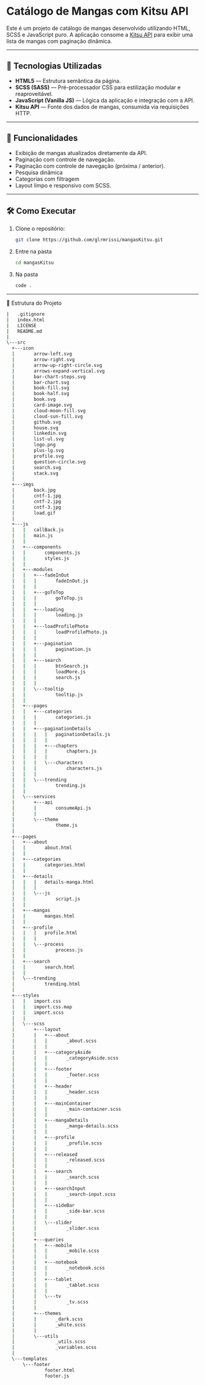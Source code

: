 # Catálogo de Mangas com Kitsu API

Este é um projeto de catálogo de mangas desenvolvido utilizando HTML, SCSS e JavaScript puro. A aplicação consome a [Kitsu API](https://kitsu.docs.apiary.io/) para exibir uma lista de mangas com paginação dinâmica.

---

## 🔨 Tecnologias Utilizadas

- **HTML5** — Estrutura semântica da página.
- **SCSS (SASS)** — Pré-processador CSS para estilização modular e reaproveitável.
- **JavaScript (Vanilla JS)** — Lógica da aplicação e integração com a API.
- **Kitsu API** — Fonte dos dados de mangas, consumida via requisições HTTP.


---

## 🔄 Funcionalidades

- Exibição de mangas atualizados diretamente da API.
- Paginação com controle de navegação.
- Paginação com controle de navegação (próxima / anterior).
- Pesquisa dinâmica
- Categorias com filtragem
- Layout limpo e responsivo com SCSS.

---

## 🛠️ Como Executar

1. Clone o repositório:
   ```bash
   git clone https://github.com/glrmrissi/mangasKitsu.git
   
2. Entre na pasta
   ```bash
   cd mangasKitsu

3. Na pasta
   ```bash
   code .

---

📂 Estrutura do Projeto
  ```bash
  |   .gitignore
|   index.html
|   LICENSE
|   README.md
|
\---src
    +---icon
    |       arrow-left.svg
    |       arrow-right.svg
    |       arrow-up-right-circle.svg
    |       arrows-expand-vertical.svg
    |       bar-chart-steps.svg
    |       bar-chart.svg
    |       book-fill.svg
    |       book-half.svg
    |       book.svg
    |       card-image.svg
    |       cloud-moon-fill.svg
    |       cloud-sun-fill.svg
    |       github.svg
    |       house.svg
    |       linkedin.svg
    |       list-ul.svg
    |       logo.png
    |       plus-lg.svg
    |       profile.svg
    |       question-circle.svg
    |       search.svg
    |       stack.svg
    |
    +---imgs
    |       back.jpg
    |       cntf-1.jpg
    |       cntf-2.jpg
    |       cntf-3.jpg
    |       load.gif
    |
    +---js
    |   |   callBack.js
    |   |   main.js
    |   |
    |   +---components
    |   |       components.js
    |   |       styles.js
    |   |
    |   +---modules
    |   |   +---fadeInOut
    |   |   |       fadeInOut.js
    |   |   |
    |   |   +---goToTop
    |   |   |       goToTop.js
    |   |   |
    |   |   +---loading
    |   |   |       loading.js
    |   |   |
    |   |   +---loadProfilePhoto
    |   |   |       loadProfilePhoto.js
    |   |   |
    |   |   +---pagination
    |   |   |       pagination.js
    |   |   |
    |   |   +---search
    |   |   |       btnSearch.js
    |   |   |       loadMore.js
    |   |   |       search.js
    |   |   |
    |   |   \---tooltip
    |   |           tooltip.js
    |   |
    |   +---pages
    |   |   +---categories
    |   |   |       categories.js
    |   |   |
    |   |   +---paginationDetails
    |   |   |   |   paginationDetails.js
    |   |   |   |
    |   |   |   +---chapters
    |   |   |   |       chapters.js
    |   |   |   |
    |   |   |   \---characters
    |   |   |           characters.js
    |   |   |
    |   |   \---trending
    |   |           trending.js
    |   |
    |   \---services
    |       +---api
    |       |       consumeApi.js
    |       |
    |       \---theme
    |               theme.js
    |
    +---pages
    |   +---about
    |   |       about.html
    |   |
    |   +---categories
    |   |       categories.html
    |   |
    |   +---details
    |   |   |   details-manga.html
    |   |   |
    |   |   \---js
    |   |           script.js
    |   |
    |   +---mangas
    |   |       mangas.html
    |   |
    |   +---profile
    |   |   |   profile.html
    |   |   |
    |   |   \---process
    |   |           process.js
    |   |
    |   +---search
    |   |       search.html
    |   |
    |   \---trending
    |           trending.html
    |
    +---styles
    |   |   import.css
    |   |   import.css.map
    |   |   import.scss
    |   |
    |   \---scss
    |       +---layout
    |       |   +---about
    |       |   |       _about.scss
    |       |   |
    |       |   +---categoryAside
    |       |   |       _categoryAside.scss
    |       |   |
    |       |   +---footer
    |       |   |       _footer.scss
    |       |   |
    |       |   +---header
    |       |   |       _header.scss
    |       |   |
    |       |   +---mainContainer
    |       |   |       _main-container.scss
    |       |   |
    |       |   +---mangaDetails
    |       |   |       _manga-details.scss
    |       |   |
    |       |   +---profile
    |       |   |       _profile.scss
    |       |   |
    |       |   +---released
    |       |   |       _released.scss
    |       |   |
    |       |   +---search
    |       |   |       _search.scss
    |       |   |
    |       |   +---searchInput
    |       |   |       _search-input.scss
    |       |   |
    |       |   +---sideBar
    |       |   |       _side-bar.scss
    |       |   |
    |       |   \---slider
    |       |           _slider.scss
    |       |
    |       +---queries
    |       |   +---mobile
    |       |   |       _mobile.scss
    |       |   |
    |       |   +---notebook
    |       |   |       _notebook.scss
    |       |   |
    |       |   +---tablet
    |       |   |       _tablet.scss
    |       |   |
    |       |   \---tv
    |       |           _tv.scss
    |       |
    |       +---themes
    |       |       _dark.scss
    |       |       _white.scss
    |       |
    |       \---utils
    |               _utils.scss
    |               _variables.scss
    |
    \---templates
        \---footer
                footer.html
                footer.js 

